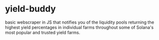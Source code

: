 # yield-buddy
basic webscraper in JS that notifies you of the liquidity pools returning the highest yield percentages in individual farms throughout some of Solana's most popular and trusted yield farms. 

